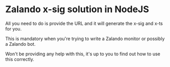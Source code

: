 # Zalando x-sig solution in NodeJS
All you need to do is provide the URL and it will generate the x-sig and x-ts for you.

This is mandatory when you're trying to write a Zalando monitor or possibly a Zalando bot.

Won't be providing any help with this, it's up to you to find out how to use this correctly.
